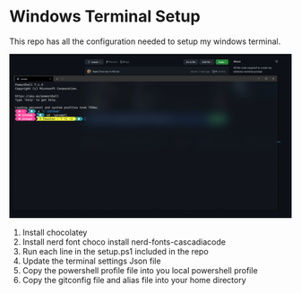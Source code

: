 # Windows Terminal Setup 

This repo has all the configuration needed to setup my windows terminal. 

![prompt](./prompt.PNG)

1. Install chocolatey 
1. Install nerd font choco install nerd-fonts-cascadiacode
1. Run each line in the setup.ps1 included in the repo
1. Update the terminal settings Json file
1. Copy the powershell profile file into you local powershell profile 
1. Copy the gitconfig file and alias file into your home directory
